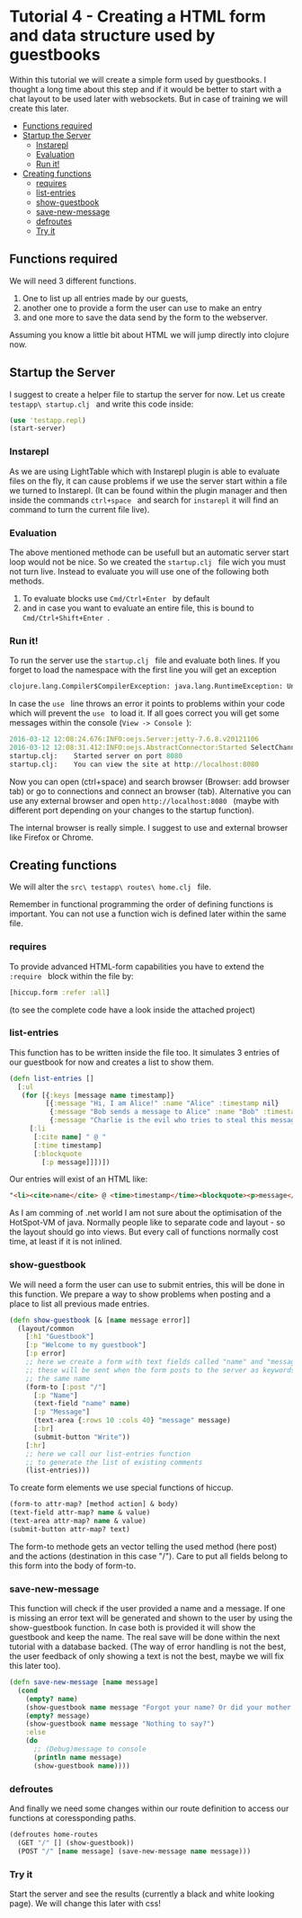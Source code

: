 # Tutorial 4 - Creating a **HTML form and data structure** used by guestbooks
Within this tutorial we will create a simple form used by guestbooks. I thought a long time about this step and if it would be better to start with a chat layout to be used later with websockets. But in case of training we will create this later.

- [Functions required](#functions-required)
- [Startup the Server](#startup-the-server)
    - [Instarepl](#instarepl)
    - [Evaluation](#evaluation)
    - [Run it!](#run-it!)
- [Creating functions](#creating-functions)
    - [requires](#requires)
    - [list-entries](#list-entries)
    - [show-guestbook](#show-guestbook)
    - [save-new-message](#save-new-message)
    - [defroutes](#defroutes)
    - [Try it](#try-it)

## Functions required
We will need 3 different functions.
1. One to list up all entries made by our guests,
2. another one to provide a form the user can use to make an entry
3. and one more to save the data send by the form to the webserver.

Assuming you know a little bit about HTML we will jump directly into clojure now.

## Startup the Server
I suggest to create a helper file to startup the server for now.
Let us create `testapp\ startup.clj ` and write this code inside:

```clojure
(use 'testapp.repl)
(start-server)
```

### Instarepl

As we are using LightTable which with Instarepl plugin is able to evaluate files on the fly, it can cause problems if we use the server start within a file we turned to Instarepl. (It can be found within the plugin manager and then inside the commands `ctrl+space ` and search for `instarepl` it will find an command to turn the current file live).

### Evaluation

The above mentioned methode can be usefull but an automatic server start loop would not be nice. So we created the `startup.clj ` file wich you must not turn live. Instead to evaluate you will use one of the following both methods.
1. To evaluate blocks use `Cmd/Ctrl+Enter ` by default
2. and in case you want to evaluate an entire file, this is bound to `Cmd/Ctrl+Shift+Enter `.

### Run it!
To run the server use the `startup.clj ` file and evaluate both lines. If you forget to load the namespace with the first line you will get an exception
```clojure
clojure.lang.Compiler$CompilerException: java.lang.RuntimeException: Unable to resolve symbol: start-server in this context, compiling:(C:\Users\admin\OneDrive\Dokumente\ClojureWebTutorial\tutorial4\testapp\startup.clj:2:1)
```
In case the `use ` line throws an error it points to problems within your code which will prevent the `use ` to load it.
If all goes correct you will get some messages within the console (`View -> Console `):

```clojure
2016-03-12 12:08:24.676:INFO:oejs.Server:jetty-7.6.8.v20121106
2016-03-12 12:08:31.412:INFO:oejs.AbstractConnector:Started SelectChannelConnector@0.0.0.0:8080
startup.clj:	Started server on port 8080
startup.clj:	You can view the site at http://localhost:8080
```

Now you can open (ctrl+space) and search browser (Browser: add browser tab) or go to connections and connect an browser (tab). Alternative you can use any external browser and open `http://localhost:8080 ` (maybe with different port depending on your changes to the startup function).

The internal browser is really simple. I suggest to use and external browser like Firefox or Chrome.

## Creating functions
We will alter the `src\ testapp\ routes\ home.clj ` file.

Remember in functional programming the order of defining functions is important. You can not use a function wich is defined later within the same file.

### requires
To provide advanced HTML-form capabilities you have to extend the `:require ` block within the file by:

```clojure
[hiccup.form :refer :all]
```

(to see the complete code have a look inside the attached project)

### list-entries
This function has to be written inside the file too. It simulates 3 entries of our guestbook for now and creates a list to show them.

```clojure
(defn list-entries []
  [:ul
   (for [{:keys [message name timestamp]}
         [{:message "Hi, I am Alice!" :name "Alice" :timestamp nil}
          {:message "Bob sends a message to Alice" :name "Bob" :timestamp nil}
          {:message "Charlie is the evil who tries to steal this message" :name "Charlie" :timestamp nil}]]
     [:li
      [:cite name] " @ "
      [:time timestamp]
      [:blockquote
        [:p message]]])])
```

Our entries will exist of an HTML like:

```html
"<li><cite>name</cite> @ <time>timestamp</time><blockquote><p>message</p></blockquote></li>"
```

As I am comming of .net world I am not sure about the optimisation of the HotSpot-VM of java. Normally people like to separate code and layout - so the layout should go into views. But every call of functions normally cost time, at least if it is not inlined.

### show-guestbook
We will need a form the user can use to submit entries, this will be done in this function. We prepare a way to show problems when posting and a place to list all previous made entries.

```clojure
(defn show-guestbook [& [name message error]]
  (layout/common
    [:h1 "Guestbook"]
    [:p "Welcome to my guestbook"]
    [:p error]
    ;; here we create a form with text fields called "name" and "message"
    ;; these will be sent when the form posts to the server as keywords of
    ;; the same name
    (form-to [:post "/"]
      [:p "Name"]
      (text-field "name" name)
      [:p "Message"]
      (text-area {:rows 10 :cols 40} "message" message)
      [:br]
      (submit-button "Write"))
    [:hr]
    ;; here we call our list-entries function
    ;; to generate the list of existing comments
    (list-entries)))
```

To create form elements we use special functions of hiccup.

```clojure
(form-to attr-map? [method action] & body)
(text-field attr-map? name & value)
(text-area attr-map? name & value)
(submit-button attr-map? text)
```

The form-to methode gets an vector telling the used method (here post) and the actions (destination in this case "/"). Care to put all fields belong to this form into the body of form-to.

### save-new-message
This function will check if the user provided a name and a message. If one is missing an error text will be generated and shown to the user by using the show-guestbook function. In case both is provided it will show the guestbook and keep the name. The real save will be done within the next tutorial with a database backed. (The way of error handling is not the best, the user feedback of only showing a text is not the best, maybe we will fix this later too).

```clojure
(defn save-new-message [name message]
  (cond
    (empty? name)
    (show-guestbook name message "Forgot your name? Or did your mother give you none?")
    (empty? message)
    (show-guestbook name message "Nothing to say?")
    :else
    (do
      ;; (Debug)message to console
      (println name message)
      (show-guestbook name))))
```

### defroutes
And finally we need some changes within our route definition to access our functions at coressponding paths.
```clojure
(defroutes home-routes
  (GET "/" [] (show-guestbook))
  (POST "/" [name message] (save-new-message name message)))
```

### Try it
Start the server and see the results (currently a black and white looking page). We will change this later with css!